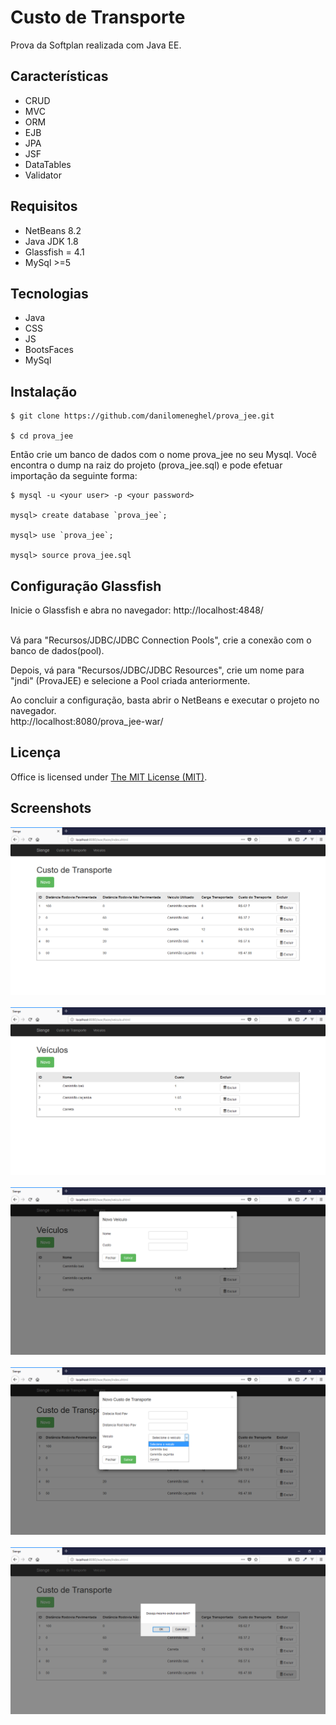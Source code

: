 # Custo de Transporte

Prova da Softplan realizada com Java EE.

## Características

- CRUD
- MVC
- ORM
- EJB
- JPA
- JSF
- DataTables
- Validator

## Requisitos

- NetBeans 8.2
- Java JDK 1.8
- Glassfish = 4.1
- MySql >=5

## Tecnologias

- Java
- CSS
- JS
- BootsFaces
- MySql

## Instalação

```
$ git clone https://github.com/danilomeneghel/prova_jee.git

$ cd prova_jee

```

Então crie um banco de dados com o nome prova_jee no seu Mysql. Você encontra o dump na raiz do projeto (prova_jee.sql) e pode efetuar importação da seguinte forma:

```
$ mysql -u <your user> -p <your password>

mysql> create database `prova_jee`;

mysql> use `prova_jee`;

mysql> source prova_jee.sql

```

## Configuração Glassfish

Inicie o Glassfish e abra no navegador: http://localhost:4848/ <br><br>

Vá para "Recursos/JDBC/JDBC Connection Pools", crie a conexão com o banco de dados(pool). <br>

Depois, vá para "Recursos/JDBC/JDBC Resources", crie um nome para "jndi" (ProvaJEE) e selecione a Pool criada anteriormente. <br>

Ao concluir a configuração, basta abrir o NetBeans e executar o projeto no navegador. <br>
http://localhost:8080/prova_jee-war/

## Licença

Office is licensed under <a href="LICENSE">The MIT License (MIT)</a>.

## Screenshots

![Screenshots](screenshots/screenshot01.png)<br><br>
![Screenshots](screenshots/screenshot02.png)<br><br>
![Screenshots](screenshots/screenshot03.png)<br><br>
![Screenshots](screenshots/screenshot04.png)<br><br>
![Screenshots](screenshots/screenshot05.png)<br><br>
